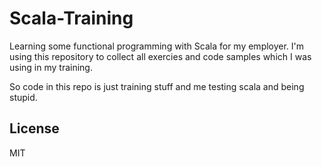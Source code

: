 # Scala-Training

Learning some functional programming with Scala for my employer.
I'm using this repository to collect all exercies and code samples
which I was using in my training. 

So code in this repo is just training stuff and me testing scala and being
stupid.

## License 
MIT

